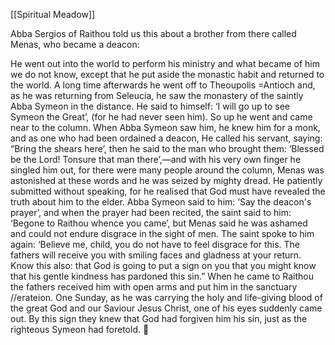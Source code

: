 [[Spiritual Meadow]]
 
Abba Sergios of Raithou told us this about a brother from there called Menas, who became a deacon:  
 
He went out into the world to perform his ministry and what became of him we do not know, except that he put aside the monastic habit and returned to the world. A long time afterwards he went off to Theoupolis =Antioch and, as he was returning from Seleucia, he saw the monastery of the saintly Abba Symeon in the distance. He said to himself: ‘I will go up to see Symeon the Great’, (for he had never seen him). So up he went and came near to the column. When Abba Symeon saw him, he knew him for a monk, and as one who had been ordained a deacon, He called his servant, saying: “Bring the shears here’, then he said to the man who brought them: ‘Blessed be the Lord! Tonsure that man there’,—and with his very own finger he singled him out, for there were many people around the column, Menas was astonished at these words and he was seized by mighty dread. He patiently submitted without speaking, for he realised that God must have revealed the truth about him to the elder. Abba Symeon said to him: ‘Say the deacon's prayer’, and when the prayer had been recited, the saint said to him: ‘Begone to Raithou whence you came’, but Menas said he was ashamed and could not endure disgrace in the sight of men. The saint spoke to him again: ‘Believe me, child, you do not have to feel disgrace for this. The fathers will receive you with smiling faces and gladness at your return. Know this also: that God is going to put a sign on you that you might know that his gentle kindness has pardoned this sin.” When he came to Raithou the fathers received him with open arms and put him in the sanctuary //erateion. One Sunday, as he was carrying the holy and life-giving blood of the great God and our Saviour Jesus Christ, one of his eyes suddenly came out. By this sign they knew that God had forgiven him his sin, just as the righteous Symeon had foretold.  
